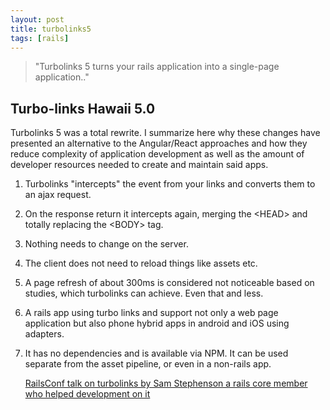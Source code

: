 ```yaml
---
layout: post
title: turbolinks5 
tags: [rails]
---
```


> "Turbolinks 5 turns your rails application into a single-page application.."
## Turbo-links Hawaii 5.0
Turbolinks 5 was a total rewrite.  I summarize here why these changes
have presented an alternative to the Angular/React approaches and how they reduce complexity of application development as well as the amount of developer resources needed to create and maintain said apps.

1. Turbolinks "intercepts" the event from your links and converts them to an ajax request.
2. On the response return it intercepts again, merging the \<HEAD> and totally replacing the \<BODY> tag.
3. Nothing needs to change on the server.
4. The client does not need to reload things like assets etc.
5. A page refresh of about 300ms is considered not noticeable based on studies, which turbolinks can achieve.  Even that and less.
6. A rails app using turbo links and support not only a web page application but also
phone hybrid apps in android and iOS using adapters.
7. It has no dependencies and is available via NPM. It can be used separate from the asset pipeline, or even in a non-rails app.


    [RailsConf talk on turbolinks by Sam Stephenson a rails core member who helped development on it](https://www.youtube.com/watch?v=SWEts0rlezA)
